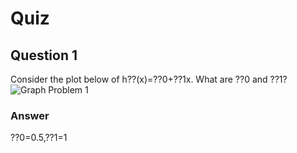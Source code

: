 Quiz
====

Question 1
----------

Consider the plot below of h??(x)=??0+??1x. What are ??0 and ??1?  
![Graph Problem 1](https://github.com/UtkarshPathrabe/Machine-Learning-Stanford-University-Coursera/blob/master/Week%2001/02.%20Linear%20Regression%20with%20One%20Variable/Lecture02Graph.png)

### Answer

??0=0.5,??1=1